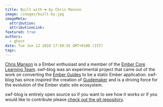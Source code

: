 ```yaml
---
title: Built with ❤️ by Chris Manson
image: /images/built-by.jpg
imageMeta:
  attribution:
  attributionLink:
featured: true
authors:
  - ghost
date: Tue Jun 12 2018 17:50:55 GMT+0100 (IST)
tags:
---
```


[Chris Manson](https://twitter.com/real_ate) is a Ember enthusiast and a member of the [Ember Core Learning Team](https://emberjs.com/team). swf-blog was an experimental project that came out of the work on converting the [Ember Guides](https://guides.emberjs.com) to be a static Ember application. swf-blog has since inspired the creation of [Guidemaker](https://github.com/empress/guidemaker) and is a driving force for the evolution of the Ember static site ecosystem.

swf-blog is entirely open source so if you want to see how it works or if you would like to contribute please [check out the git repository](https://github.com/suiwenfeng/swf-blog).
